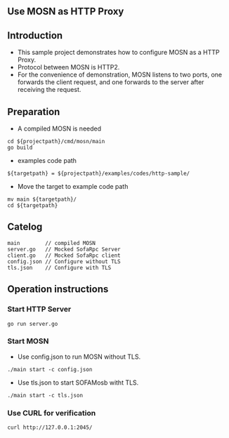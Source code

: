 ## Use MOSN as HTTP Proxy

## Introduction

+ This sample project demonstrates how to configure MOSN as a HTTP Proxy.
+ Protocol between MOSN is HTTP2.
+ For the convenience of demonstration, MOSN listens to two ports, one forwards the client request,
 and one forwards to the server after receiving the request.
 
## Preparation

+ A compiled MOSN is needed
```
cd ${projectpath}/cmd/mosn/main
go build
```

+ examples code path

```
${targetpath} = ${projectpath}/examples/codes/http-sample/
```

+ Move the target to example code path

```
mv main ${targetpath}/
cd ${targetpath}

```

## Catelog

```
main        // compiled MOSN
server.go   // Mocked SofaRpc Server
client.go   // Mocked SofaRpc client
config.json // Configure without TLS
tls.json    // Configure with TLS
```

## Operation instructions

### Start HTTP Server 

```
go run server.go
```

### Start MOSN

+ Use config.json to run MOSN without TLS.

```
./main start -c config.json
```

+ Use tls.json to start SOFAMosb witht TLS.

```
./main start -c tls.json
```


### Use CURL for verification

```
curl http://127.0.0.1:2045/
```
